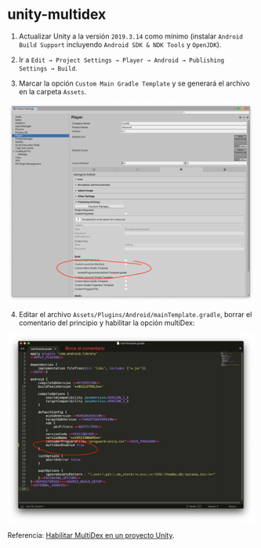 # unity-multidex

1. Actualizar Unity a la versión `2019.3.14` como mínimo (instalar `Android Build Support` incluyendo `Android SDK & NDK Tools` y `OpenJDK`).

2. Ir a `Edit → Project Settings → Player → Android → Publishing Settings → Build`.

3. Marcar la opción `Custom Main Gradle Template` y se generará el archivo en la carpeta `Assets`.

  ![](a.png)

4. Editar el archivo `Assets/Plugins/Android/mainTemplate.gradle`, borrar el comentario del principio y habilitar la opción multiDex:

  ![](b.png)

Referencia: [Habilitar MultiDex en un proyecto Unity](https://appmediation.com/unity-enable-multidex/).
